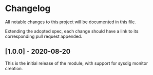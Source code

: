 # Changelog

All notable changes to this project will be documented in this file.

Extending the adopted spec, each change should have a link to its
corresponding pull request appended.

## [1.0.0] - 2020-08-20

This is the initial release of the module, with support for sysdig monitor creation.
